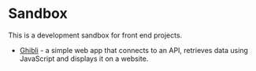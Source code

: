 # Sandbox

This is a development sandbox for front end projects.

- [Ghibli](https://nickmwangemi.github.io/sandbox/ghibli) - a simple web app that connects to an API, retrieves data using JavaScript and displays it on a website.
